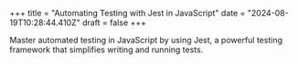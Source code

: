 +++
title = "Automating Testing with Jest in JavaScript"
date = "2024-08-19T10:28:44.410Z"
draft = false
+++

  Master automated testing in JavaScript by using Jest, a powerful testing framework that simplifies writing and running tests.
        